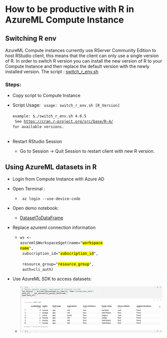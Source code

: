 # How to be productive with R in AzureML Compute Instance

## Switching R env
AzureML Compute instances currently use RServer Community Edition to host RStudio client, this means that the client can only use a single version of R.  In order to switch R version you can install the new version of R to your Compute Instance and then replace the default version with the newly installed version.  The script : [switch_r_env.sh](https://github.com/jakeatmsft/azureml-r-example/blob/d0948a93212fb4b17d404ee7c4d2035ae1a89d18/compute_instance_aml/switch_r_env.sh)

### Steps:

 - Copy script to Compute Instance
 - Script Usage:
  <code>  usage: switch_r_env.sh [R_Version] <br/>
  example: $./switch_r_env.sh 4.0.5 <br/>
  See https://cran.r-project.org/src/base/R-4/ for available versions.<br/> </code>

 - Restart RStudio Session
   - Go to Session -> Quit Session to restart client with new R version.


## Using AzureML datasets in R

 - Login from Compute Instance with Azure AD
 - Open Terminal :
   - <code> az login --use-device-code </code>
 - Open demo notebook:
   - [DatasetToDataFrame](https://github.com/jakeatmsft/azureml-r-example/blob/d0948a93212fb4b17d404ee7c4d2035ae1a89d18/compute_instance_aml/DatasetToDataFrame.Rmd)
 - Replace azureml connection information
   - <code>ws <- azureml<span>&#36;</span>Workspace<span>&#36;</span>get(name="<mark>workspace name</mark>", <br/>
                            subscription_id="<mark>subscription_id</mark>", <br/>
                            resource_group="<mark>resource_group</mark>", <br/>
                            auth=cli_auth) </code>

 - Use AzureML SDK to access datasets:
   - ![screen](https://github.com/jakeatmsft/azureml-r-example/blob/4266cbaa1203f786d08ee0a928fe9e3d71ba70c7/compute_instance_aml/screen.png)
